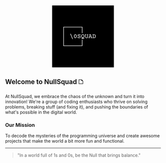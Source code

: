 <p align="center">
  <img src="../logo/png/logo-white.png" alt="NullSquad Logo" width="200"/>
</p>

## Welcome to NullSquad 🗅

At NullSquad, we embrace the chaos of the unknown and turn it into innovation! We're a group of coding enthusiasts who thrive on solving problems, breaking stuff (and fixing it), and pushing the boundaries of what's possible in the digital world.

### Our Mission
To decode the mysteries of the programming universe and create awesome projects that make the world a bit more fun and functional.

---

> "In a world full of 1s and 0s, be the Null that brings balance."


